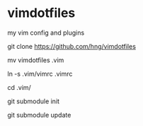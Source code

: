 vimdotfiles
===========

my vim config and plugins

git clone https://github.com/hng/vimdotfiles

mv vimdotfiles .vim

ln -s .vim/vimrc .vimrc

cd .vim/

git submodule init

git submodule update
